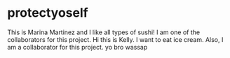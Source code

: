 # protectyoself

This is Marina Martinez and I like all types of sushi! I am one of the collaborators for this project.
Hi this is Kelly. I want to eat ice cream. Also, I am a collaborator for this project.
yo bro wassap
